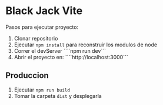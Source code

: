 # Black Jack Vite

Pasos para ejecutar proyecto: 

1. Clonar repositorio
2. Ejecutar ```npm install``` para reconstruir los modulos de node
3. Correr el devServer ````npm run dev```
4. Abrir el proyecto en: ````http://localhost:3000```

## Produccion 

1. Ejecutar ```npm run build```
2. Tomar la carpeta ```dist``` y desplegarla